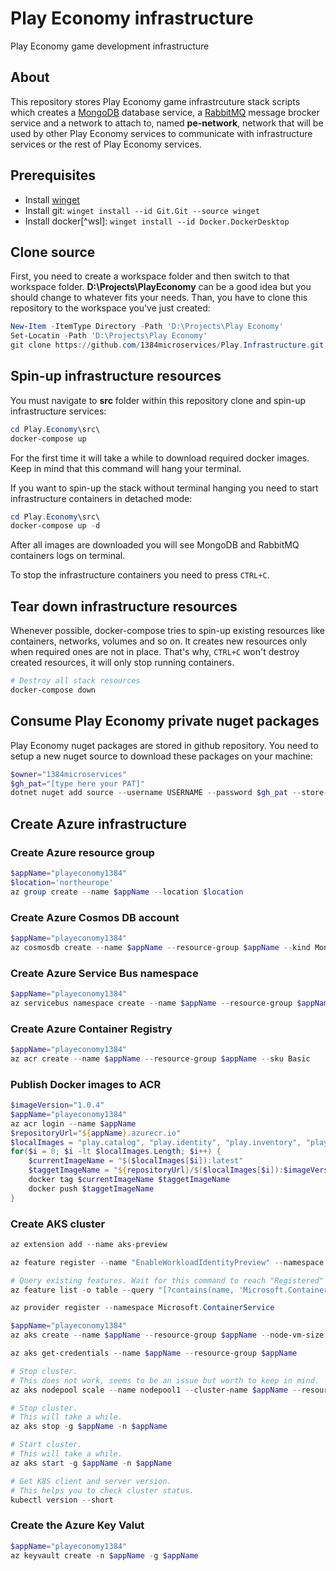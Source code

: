 # Play Economy infrastructure
Play Economy game development infrastructure

## About
This repository stores Play Economy game infrastrcuture stack scripts which creates a [MongoDB](https://www.mongodb.com/) database service, a [RabbitMQ](https://www.rabbitmq.com/) message brocker service and a network to attach to, named **pe-network**, network that will be used by other Play Economy services to communicate with infrastructure services or the rest of Play Economy services.

## Prerequisites
* Install [winget](https://learn.microsoft.com/en-us/windows/package-manager/winget/)
* Install git: `winget install --id Git.Git --source winget`
* Install docker[^wsl]: `winget install --id Docker.DockerDesktop`

## Clone source
First, you need to create a workspace folder and then switch to that workspace folder. **D:\Projects\PlayEconomy** can be a good idea but you should change to whatever fits your needs. Than, you have to clone this repository to the workspace you've just created: 

```powershell 
New-Item -ItemType Directory -Path 'D:\Projects\Play Economy'
Set-Locatin -Path 'D:\Projects\Play Economy'
git clone https://github.com/1384microservices/Play.Infrastructure.git
```

## Spin-up infrastructure resources
You must navigate to **src** folder within this repository clone and spin-up infrastructure services:
```powershell
cd Play.Economy\src\
docker-compose up
```
For the first time it will take a while to download required docker images. Keep in mind that this command will hang your terminal.

If you want to spin-up the stack without terminal hanging you need to start infrastructure containers in detached mode:
```powershell
cd Play.Economy\src\
docker-compose up -d
```
After all images are downloaded you will see MongoDB and RabbitMQ containers logs on terminal. 

To stop the infrastructure containers you need to press `CTRL+C`.

## Tear down infrastructure resources
Whenever possible, docker-compose tries to spin-up existing resources like containers, networks, volumes and so on. It creates new resources only when required ones are not in place. That's why, `CTRL+C` won't destroy created resources, it will only stop running containers.
```powershell
# Destroy all stack resources
docker-compose down
```

## Consume Play Economy private nuget packages
Play Economy nuget packages are stored in github repository. You need to setup a new nuget source to download these packages on your machine:
```powershell
$owner="1384microservices"
$gh_pat="[type here your PAT]"
dotnet nuget add source --username USERNAME --password $gh_pat --store-password-in-clear-text --name github "https://nuget.pkg.github.com/$owner/index.json"
```

## Create Azure infrastructure
### Create Azure resource group
```powershell
$appName="playeconomy1384"
$location='northeurope'
az group create --name $appName --location $location
```

### Create Azure Cosmos DB account
```powershell
$appName="playeconomy1384"
az cosmosdb create --name $appName --resource-group $appName --kind MongoDB --enable-free-tier
```

### Create Azure Service Bus namespace
```powershell
$appName="playeconomy1384"
az servicebus namespace create --name $appName --resource-group $appName --sku Standard
```

### Create Azure Container Registry
```powershell
$appName="playeconomy1384"
az acr create --name $appName --resource-group $appName --sku Basic
```

### Publish Docker images to ACR
```powershell
$imageVersion="1.0.4"
$appName="playeconomy1384"
az acr login --name $appName
$repositoryUrl="${appName}.azurecr.io"
$localImages = "play.catalog", "play.identity", "play.inventory", "play.trading"
for($i = 0; $i -lt $localImages.Length; $i++) {
    $currentImageName = "$($localImages[$i]):latest"
    $taggetImageName = "${repositoryUrl}/$($localImages[$i]):$imageVersion"
    docker tag $currentImageName $taggetImageName
    docker push $taggetImageName
}
```

### Create AKS cluster
```powershell
az extension add --name aks-preview

az feature register --name "EnableWorkloadIdentityPreview" --namespace "Microsoft.ContainerService"

# Query existing features. Wait for this command to reach "Registered" state.
az feature list -o table --query "[?contains(name, 'Microsoft.ContainerService/EnableWorkloadIdentityPreview')].{Name:name,State:properties.state}"

az provider register --namespace Microsoft.ContainerService

$appName="playeconomy1384"
az aks create --name $appName --resource-group $appName --node-vm-size Standard_B2s --node-count 2 --attach-acr $appName --enable-oidc-issuer --enable-workload-identity --generate-ssh-keys

az aks get-credentials --name $appName --resource-group $appName

# Stop cluster.
# This does not work, seems to be an issue but worth to keep in mind.
az aks nodepool scale --name nodepool1 --cluster-name $appName --resource-group $appName --node-count 0

# Stop cluster.
# This will take a while.
az aks stop -g $appName -n $appName

# Start cluster.
# This will take a while.
az aks start -g $appName -n $appName

# Get K8S client and server version.
# This helps you to check cluster status.
kubectl version --short
```

### Create the Azure Key Valut
```powershell
$appName="playeconomy1384"
az keyvault create -n $appName -g $appName 
```